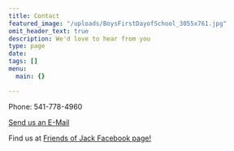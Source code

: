 ```yaml
---
title: Contact
featured_image: "/uploads/BoysFirstDayofSchool_3055x761.jpg"
omit_header_text: true
description: We'd love to hear from you
type: page
date: 
tags: []
menu:
  main: {}

---
```

Phone: 541-778-4960

<a href="mailto:friendsofjackdorr@gmail.com?Subject=About%20Jack" target="_top">Send us an E-Mail</a>

Find us at [Friends of Jack Facebook page!](https://www.facebook.com/groups/262701727595775/)
